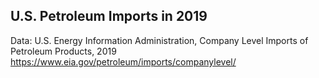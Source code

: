 ## U.S. Petroleum Imports in 2019

Data: U.S. Energy Information Administration, Company Level Imports of Petroleum Products, 2019
https://www.eia.gov/petroleum/imports/companylevel/